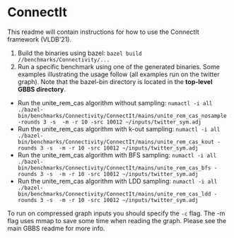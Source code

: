 # ConnectIt

This readme will contain instructions for how to use the ConnectIt framework
(VLDB'21).

1. Build the binaries using bazel: `bazel build //benchmarks/Connectivity/...`
2. Run a specific benchmark using one of the generated binaries. Some examples illustrating the usage follow (all examples run on the twitter graph). Note that the bazel-bin directory is located in the **top-level GBBS directory**.
  *  Run the unite_rem_cas algorithm without sampling: `numactl -i all ./bazel-bin/benchmarks/Connectivity/ConnectIt/mains/unite_rem_cas_nosample -rounds 3 -s  -m -r 10 -src 10012 ~/inputs/twitter_sym.adj`
  *  Run the unite_rem_cas algorithm with k-out sampling: `numactl -i all ./bazel-bin/benchmarks/Connectivity/ConnectIt/mains/unite_rem_cas_kout -rounds 3 -s  -m -r 10 -src 10012 ~/inputs/twitter_sym.adj`
  *  Run the unite_rem_cas algorithm with BFS sampling: `numactl -i all ./bazel-bin/benchmarks/Connectivity/ConnectIt/mains/unite_rem_cas_bfs -rounds 3 -s  -m -r 10 -src 10012 ~/inputs/twitter_sym.adj`
  *  Run the unite_rem_cas algorithm with LDD sampling: `numactl -i all ./bazel-bin/benchmarks/Connectivity/ConnectIt/mains/unite_rem_cas_ldd -rounds 3 -s  -m -r 10 -src 10012 ~/inputs/twitter_sym.adj`

To run on compressed graph inputs you should specify the `-c` flag. The -m flag uses mmap to save some time when reading the graph. Please see the main GBBS readme for more info.
